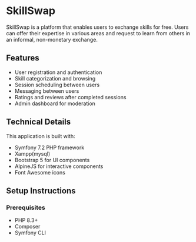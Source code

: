 # SkillSwap

SkillSwap is a platform that enables users to exchange skills for free. Users can offer their expertise in various areas and request to learn from others in an informal, non-monetary exchange.

## Features

- User registration and authentication
- Skill categorization and browsing
- Session scheduling between users
- Messaging between users
- Ratings and reviews after completed sessions
- Admin dashboard for moderation

## Technical Details

This application is built with:

- Symfony 7.2 PHP framework
- Xampp(mysql)
- Bootstrap 5 for UI components
- AlpineJS for interactive components
- Font Awesome icons

## Setup Instructions

### Prerequisites

- PHP 8.3+
- Composer
- Symfony CLI
